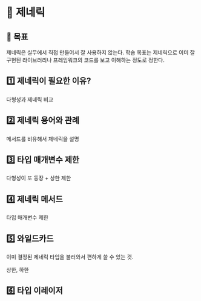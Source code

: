# 🚀 제네릭

## 🎯 목표

제네릭은 실무에서 직접 만들어서 잘 사용하지 않는다. 학습 목표는 제네릭으로 이미 잘 구현된 라이브러리나 프레임워크의 코드를 보고 이해하는 정도로 정한다.



## 1️⃣ 제네릭이 필요한 이유?

다형성과 제네릭 비교



## 2️⃣ 제네릭 용어와 관례

메서드를 비유해서 제네릭을 설명



## 3️⃣ 타입 매개변수 제한

다형성이 또 등장 + 상한 제한



## 4️⃣ 제네릭 메서드

타입 매개변수 제한



## 5️⃣ 와일드카드

이미 결정된 제네릭 타입을 불러와서 편하게 쓸 수 있는 것.

상한, 하한



## 6️⃣ 타입 이레이저

